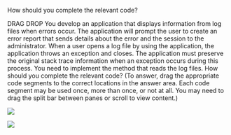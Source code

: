 ﻿How should you complete the relevant code?

DRAG DROP
You develop an application that displays information from log files when errors occur. The
application will prompt the user to create an error report that sends details about the error
and the session to the administrator.
When a user opens a log file by using the application, the application throws an exception
and closes.
The application must preserve the original stack trace information when an exception occurs
during this process.
You need to implement the method that reads the log files.
How should you complete the relevant code? (To answer, drag the appropriate code
segments to the correct locations in the answer area. Each code segment may be used
once, more than once, or not at all. You may need to drag the split bar between panes or
scroll to view content.)

![](https://cdn.briefmenow.org/wp-content/uploads/70-483-v2/32.jpg)

![](https://cdn.briefmenow.org/wp-content/uploads/70-483-v2/33.jpg)

